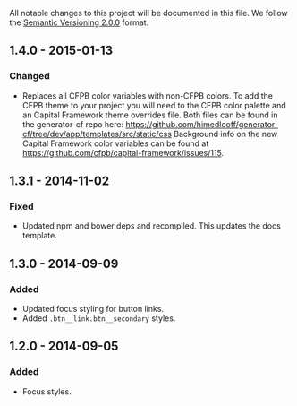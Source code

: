 All notable changes to this project will be documented in this file.
We follow the [Semantic Versioning 2.0.0](http://semver.org/) format.


## 1.4.0 - 2015-01-13

### Changed
- Replaces all CFPB color variables with non-CFPB colors. To add the CFPB theme
  to your project you will need to the CFPB color palette and an Capital Framework
  theme overrides file. Both files can be found in the generator-cf repo here:
  <https://github.com/himedlooff/generator-cf/tree/dev/app/templates/src/static/css>
  Background info on the new Capital Framework color variables can be found at
  <https://github.com/cfpb/capital-framework/issues/115>.


## 1.3.1 - 2014-11-02

### Fixed
- Updated npm and bower deps and recompiled. This updates the docs template.


## 1.3.0 - 2014-09-09

### Added
- Updated focus styling for button links.
- Added `.btn__link.btn__secondary` styles.


## 1.2.0 - 2014-09-05

### Added
- Focus styles.
